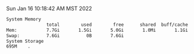 Sun Jan 16 10:18:42 AM MST 2022
```bash
System Memory
               total        used        free      shared  buff/cache   available
Mem:           7.7Gi       1.5Gi       5.0Gi       1.0Mi       1.1Gi       5.9Gi
Swap:          7.6Gi          0B       7.6Gi
System Storage
695M	.
```
```bash

